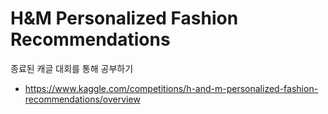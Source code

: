 # H&M Personalized Fashion Recommendations

종료된 캐글 대회를 통해 공부하기
- https://www.kaggle.com/competitions/h-and-m-personalized-fashion-recommendations/overview